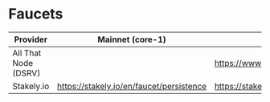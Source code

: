 # Faucets

| Provider             | Mainnet (core-1)                         | Testnet (test-core-1)                               |
| -------------------- | ---------------------------------------- | --------------------------------------------------- |
| All That Node (DSRV) |                                          | https://www.allthatnode.com/faucet/persistence.dsrv |
| Stakely.io           | https://stakely.io/en/faucet/persistence | https://stakely.io/en/faucet/persistence-testnet    |
